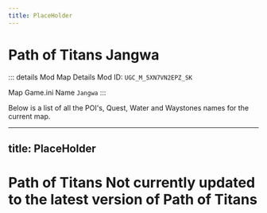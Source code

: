 ```yaml
---
title: PlaceHolder
---
```


# Path of Titans Jangwa

::: details Mod Map Details
Mod ID: `UGC_M_5XN7VN2EPZ_SK`

Map Game.ini Name `Jangwa`
:::

Below is a list of all the POI's, Quest, Water and Waystones names for the current map.

---

## title: PlaceHolder

# Path of Titans Not currently updated to the latest version of Path of Titans
